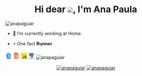 <h1 align="center">Hi dear <img src="https://raw.githubusercontent.com/kaueMarques/kaueMarques/master/hi.gif" width="30px">, I'm Ana Paula</h1>
<p align="left"> <img src="https://komarev.com/ghpvc/?username=anapaguiar" alt="anapaguiar" /> </p>

- 🔭 I’m currently working at Home.

- ⚡ One fact **Runner**

<p align="left">
<img src="https://raw.githubusercontent.com/devicons/devicon/master/icons/css3/css3-plain-wordmark.svg" alt="css3"  width="20" height="20"/>
<img src="https://raw.githubusercontent.com/devicons/devicon/master/icons/html5/html5-original-wordmark.svg" alt="html5"  width="20" height="20"/>
<img src="https://raw.githubusercontent.com/devicons/devicon/master/icons/javascript/javascript-original.svg" alt="javascript" width="20" height="20"/>
<img src="https://raw.githubusercontent.com/devicons/devicon/master/icons/postgresql/postgresql-original-wordmark.svg" alt="postgresql" width="20" height="20"/>
<img src="https://github-readme-stats.vercel.app/api?username=anapaguiar&show_icons=true" alt="anapaguiar"/> 
</p>

<p align="center">
<a href="https://linkedin.com/in/ana-paula-aguiar-desenvolvimento" target="blank"><img align="center" src="https://cdn.jsdelivr.net/npm/simple-icons@3.0.1/icons/linkedin.svg" alt="anapaguiar" height="20" width="20" /></a>
<a href="https://instagram.com/ana.maguiar" target="blank"><img align="center" src="https://cdn.jsdelivr.net/npm/simple-icons@3.0.1/icons/instagram.svg" alt="anapaguiar" height="20" width="20" /></a>
</p>

<!-- ### Olá!! 👋✨

- 🔭 I’m currently working on home
- 🌱 I’m currently learning html, css, js, php, sql, git, etc
- 📫 How to reach me: @ana.maguiar -->
